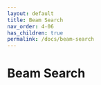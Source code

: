 ```yaml
---
layout: default
title: Beam Search
nav_order: 4-06
has_children: true
permalink: /docs/beam-search
---
```


# Beam Search

